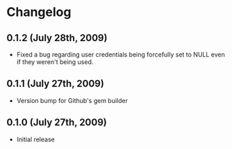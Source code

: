 # Changelog

## 0.1.2 (July 28th, 2009)
* Fixed a bug regarding user credentials being forcefully set to NULL even if they weren't being used.

## 0.1.1 (July 27th, 2009)
* Version bump for Github's gem builder

## 0.1.0 (July 27th, 2009)
* Initial release